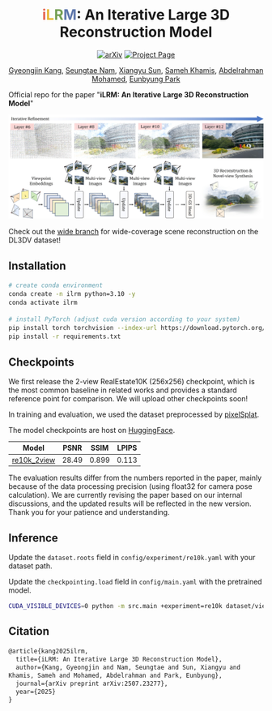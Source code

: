 <div align="center">
<h1><span style="color: rgb(230, 100, 80);">i</span><span style="color: rgb(230, 183, 53);">L</span><span style="color: rgb(117, 160, 85);">R</span><span style="color: rgb(96, 120, 172);">M</span>: An Iterative Large 3D Reconstruction Model</h1>

<a href="https://arxiv.org/abs/2507.23277"><img src="https://img.shields.io/badge/arXiv-2507.23277-b31b1b" alt="arXiv"></a>
<a href="https://gynjn.github.io/iLRM/"><img src="https://img.shields.io/badge/Project_Page-green" alt="Project Page"></a>

[Gyeongjin Kang](https://gynjn.github.io/info/), [Seungtae Nam](https://github.com/stnamjef), [Xiangyu Sun](https://scholar.google.com/citations?user=VLzxTrAAAAAJ&hl=ko&oi=ao), [Sameh Khamis](https://www.samehkhamis.com), [Abdelrahman Mohamed](https://www.cs.toronto.edu/~asamir/), [Eunbyung Park](https://silverbottlep.github.io/index.html)
</div>

Official repo for the paper "**iLRM: An Iterative Large 3D Reconstruction Model**"

![Teaser Image](/assets//teaser.jpg)

Check out the [wide branch](https://github.com/Gynjn/iLRM/tree/wide) for wide-coverage scene reconstruction on the DL3DV dataset!

## Installation

```bash
# create conda environment
conda create -n ilrm python=3.10 -y
conda activate ilrm

# install PyTorch (adjust cuda version according to your system)
pip install torch torchvision --index-url https://download.pytorch.org/whl/cu118
pip install -r requirements.txt
```


## Checkpoints
We first release the 2-view RealEstate10K (256x256) checkpoint, which is the most common baseline in related works and provides a standard reference point for comparison. We will upload other checkpoints soon!

In training and evaluation, we used the dataset preprocessed by [pixelSplat](https://github.com/dcharatan/pixelsplat).


The model checkpoints are host on [HuggingFace](https://huggingface.co/Gynjn/iLRM/tree/main).

| Model | PSNR  | SSIM  | LPIPS |
| ----- | ----- | ----- | ----- |
| [re10k_2view](https://huggingface.co/Gynjn/iLRM/resolve/main/re10k_2view.ckpt?download=true) | 28.49 | 0.899 | 0.113 |

The evaluation results differ from the numbers reported in the paper, mainly because of the data processing precision (using float32 for camera pose calculation). We are currently revising the paper based on our internal discussions, and the updated results will be reflected in the new version. Thank you for your patience and understanding.


## Inference

Update the `dataset.roots` field in `config/experiment/re10k.yaml` with your dataset path.

Update the `checkpointing.load` field in `config/main.yaml` with the pretrained model.

```bash
CUDA_VISIBLE_DEVICES=0 python -m src.main +experiment=re10k dataset/view_sampler=evaluation dataset.view_sampler.index_path=assets/evaluation_index_re10k.json
```

## Citation

```
@article{kang2025ilrm,
  title={iLRM: An Iterative Large 3D Reconstruction Model},
  author={Kang, Gyeongjin and Nam, Seungtae and Sun, Xiangyu and Khamis, Sameh and Mohamed, Abdelrahman and Park, Eunbyung},
  journal={arXiv preprint arXiv:2507.23277},
  year={2025}
}
```
